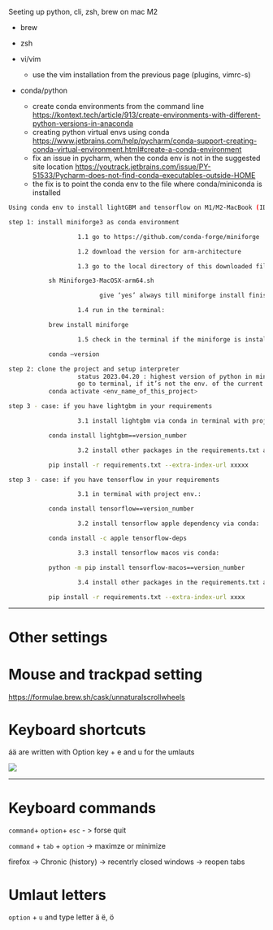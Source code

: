 
Seeting up python, cli, zsh, brew on mac M2

- brew
  

- zsh

  

- vi/vim
  - use the vim installation from the previous page (plugins, vimrc-s)
  
- conda/python
  - create conda environments from the command line https://kontext.tech/article/913/create-environments-with-different-python-versions-in-anaconda
  - creating python virtual envs using conda https://www.jetbrains.com/help/pycharm/conda-support-creating-conda-virtual-environment.html#create-a-conda-environment
  - fix an issue in pycharm, when the conda env is not in the suggested site location https://youtrack.jetbrains.com/issue/PY-51533/Pycharm-does-not-find-conda-executables-outside-HOME
  - the fix is to point the conda env to the file where conda/miniconda is installed
    
  
```bash
Using conda env to install lightGBM and tensorflow on M1/M2-MacBook (IDE PyCharm)

step 1: install miniforge3 as conda environment

                   1.1 go to https://github.com/conda-forge/miniforge

                   1.2 download the version for arm-architecture

                   1.3 go to the local directory of this downloaded file and run in terminal:

           sh Miniforge3-MacOSX-arm64.sh

                         give ‘yes’ always till miniforge install finished

                   1.4 run in the terminal:

           brew install miniforge

                   1.5 check in the terminal if the miniforge is installed successfully:      

           conda –version

step 2: clone the project and setup interpreter
                   status 2023.04.20 : highest version of python in miniforge is 3.10, to be upgraded in the future.
                   go to terminal, if it’s not the env. of the current project then activate the project env.:           
           conda activate <env_name_of_this_project>

step 3 - case: if you have lightgbm in your requirements

                   3.1 install lightgbm via conda in terminal with project env.:

           conda install lightgbm==version_number

                   3.2 install other packages in the requirements.txt as usual:     

           pip install -r requirements.txt --extra-index-url xxxxx

step 3 - case: if you have tensorflow in your requirements

                   3.1 in terminal with project env.:         

           conda install tensorflow==version_number

                   3.2 install tensorflow apple dependency via conda:

           conda install -c apple tensorflow-deps

                   3.3 install tensorflow macos vis conda:           

           python -m pip install tensorflow-macos==version_number

                   3.4 install other packages in the requirements.txt as usual:

           pip install -r requirements.txt --extra-index-url xxxx
```


---

Other settings 
==============

# Mouse and trackpad setting 
https://formulae.brew.sh/cask/unnaturalscrollwheels


# Keyboard shortcuts 

áä are written with Option key + e and u for the umlauts 

<img src="https://www.webwandtattoo.com/de/img/sc002mb-jpg/folder/products-listado-merchant/aufkleber-schwarze-tastaturkurzbefehle.jpg">



----

Keyboard commands
=================

`command`+ `option`+ `esc` - > forse quit

`command` + `tab` + `option` -> maximze or minimize 

firefox -> Chronic (history) -> recentrly closed windows -> reopen tabs 


Umlaut letters
==============

`option` + `u` and type letter ä ë, ö
